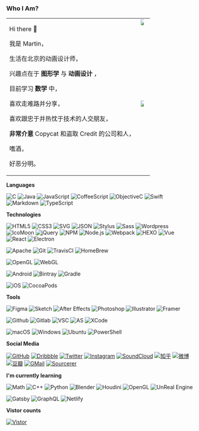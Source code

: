 ### Who I Am?

<!--
**MartinRGB/martinrgb** is a ✨ _special_ ✨ repository because its `README.md` (this file) appears on your GitHub profile.

Here are some ideas to get you started:

- 🔭 I’m currently working on ...
- 🌱 I’m currently learning ...
- 👯 I’m looking to collaborate on ...
- 🤔 I’m looking for help with ...
- 💬 Ask me about ...
- 📫 How to reach me: ...
- 😄 Pronouns: ...
- ⚡ Fun fact: ...
![MartinRGB's github stats](https://github-readme-stats.vercel.app/api?username=martinrgb&show_icons=true)
![Top Langs](https://github-readme-stats.vercel.app/api/top-langs/?username=martinrgb&layout=compact)

-->

<table>
    <tbody>
        <tr>
            <td rowspan=4>
              
Hi there 👋

我是 Martin，

生活在北京的动画设计师，

兴趣点在于 __图形学__ 与 __动画设计__ ，

目前学习 __数学__ 中，

喜欢走难路并分享，

喜欢跟忠于并热忱于技术的人交朋友，

__非常介意__ Copycat 和盗取 Credit 的公司和人，

嗜酒，

好恶分明。
          </td>
            <td rowspan=2>
	<img style="max-width: 50% !important;" src="https://github-readme-stats.vercel.app/api/top-langs/?username=martinrgb&card_width=495" />
	
</td>
        </tr>
        <tr>
        </tr>
        <tr>
            <td rowspan=2><img style="max-width: 50% !important;" src="https://github-readme-stats.vercel.app/api?username=martinrgb&show_icons=true" /></td>
        </tr>
        <tr>
        </tr>
    </tbody>
</table>


**Languages**

![C](https://img.shields.io/badge/-C-000?&logo=C)
![Java](https://img.shields.io/badge/-Java-000?&logo=Java)
![JavaScript](https://img.shields.io/badge/-JavaScript-000?&logo=JavaScript)
![CoffeeScript](https://img.shields.io/badge/-CoffeeScript-000?&logo=CoffeeScript)
![ObjectiveC](https://img.shields.io/badge/-ObjectiveC-000?&logo=apple)
![Swift](https://img.shields.io/badge/-Swift-000?&logo=Swift)
![Markdown](https://img.shields.io/badge/-Markdown-000?&logo=Markdown)
![TypeScript](https://img.shields.io/badge/-TypeScript-000?&logo=TypeScript)

**Technologies**

![HTML5](https://img.shields.io/badge/-HTML5-000?&logo=HTML5)
![CSS3](https://img.shields.io/badge/-CSS3-000?&logo=CSS3)
![SVG](https://img.shields.io/badge/-SVG-000?&logo=SVG)
![JSON](https://img.shields.io/badge/-JSON-000?&logo=JSON)
![Stylus](https://img.shields.io/badge/-Stylus-000?&logo=Stylus)
![Sass](https://img.shields.io/badge/-Sass-000?&logo=Sass)
![Wordpress](https://img.shields.io/badge/-WordPress-000?&logo=Wordpress)
![IcoMoon](https://img.shields.io/badge/-IcoMoon-000?&logo=IcoMoon)
![jQuery](https://img.shields.io/badge/-jQuery-000?&logo=jquery)
![NPM](https://img.shields.io/badge/-NPM-000?&logo=npm)
![Node.js](https://img.shields.io/badge/-Node.js-000?&logo=node.js)
![Webpack](https://img.shields.io/badge/-Webpack-000?&logo=Webpack)
![HEXO](https://img.shields.io/badge/-HEXO-000?&logo=hexo)
![Vue](https://img.shields.io/badge/-Vue-000?&logo=vue.js)
![React](https://img.shields.io/badge/-React-000?&logo=React)
![Electron](https://img.shields.io/badge/-Electron-000?&logo=Electron)

![Apache](https://img.shields.io/badge/-Apache-000?&logo=Apache)
![Git](https://img.shields.io/badge/-Git-000?&logo=git)
![TravisCI](https://img.shields.io/badge/-TravisCI-000?&logo=Travis-CI)
![HomeBrew](https://img.shields.io/badge/-HomeBrew-000?&logo=HomeBrew)

![OpenGL](https://img.shields.io/badge/-OpenGL-000?&logo=opengl)
![WebGL](https://img.shields.io/badge/-WebGL-000?&logo=webgl)

![Android](https://img.shields.io/badge/-Android-000?&logo=android)
![Bintray](https://img.shields.io/badge/-Bintray-000?&logo=jfrog-bintray)
![Gradle](https://img.shields.io/badge/-Gradle-000?&logo=Gradle)

![iOS](https://img.shields.io/badge/-iOS-000?&logo=iOS)
![CocoaPods](https://img.shields.io/badge/-CocoaPods-000?&logo=CocoaPods)


**Tools**

![Figma](https://img.shields.io/badge/-Figma-000?&logo=Figma)
![Sketch](https://img.shields.io/badge/-Sketch-000?&logo=Sketch)
![After Effects](https://img.shields.io/badge/-AfterEffects-000?&logo=adobe-after-effects)
![Photoshop](https://img.shields.io/badge/-Photoshop-000?&logo=adobe-photoshop)
![Illustrator](https://img.shields.io/badge/-Illustrator-000?&logo=adobe-Illustrator)
![Framer](https://img.shields.io/badge/-Framer-000?&logo=framer)

![Github](https://img.shields.io/badge/-Github-000?&logo=Github)
![Gitlab](https://img.shields.io/badge/-Gitlab-000?&logo=Gitlab)
![VSC](https://img.shields.io/badge/-VSCode-000?&logo=visual-studio-code)
![AS](https://img.shields.io/badge/-AndroidStudio-000?&logo=android-studio)
![XCode](https://img.shields.io/badge/-Xcode-000?&logo=XCode)

![macOS](https://img.shields.io/badge/-macOS-000?&logo=Apple)
![Windows](https://img.shields.io/badge/-Windows-000?&logo=Windows)
![Ubuntu](https://img.shields.io/badge/-Ubuntu-000?&logo=Ubuntu)
![PowerShell](https://img.shields.io/badge/-PowerShell-000?&logo=powershell)

**Social Media**

<p align="left">
<a href="https://github.com/martinrgb"><img src="https://img.shields.io/badge/-GitHub-000?logo=GitHub" alt="GitHub"></a>
<a href="https://dribbble.com/martinrgb"><img src="https://img.shields.io/badge/-Dribbble-000?logo=dribbble" alt="Dribbble"></a>
<a href="https://twitter.com/qiuyinsen"><img src="https://img.shields.io/badge/-Twitter-000?logo=Twitter" alt="Twitter"></a>
<a href="https://www.instagram.com/martinrgb/"><img src="https://img.shields.io/badge/-Instagram-000?logo=Instagram" alt="Instagram"></a>
<a href="https://soundcloud.com/martinrgb"><img src="https://img.shields.io/badge/-SoundCloud-000?logo=SoundCloud" alt="SoundCloud"></a>
<a href="https://www.zhihu.com/people/martinrgb"><img src="https://img.shields.io/badge/-知乎-000?logo=zhihu" alt="知乎"></a>
<a href="https://weibo.com/1956547962"><img src="https://img.shields.io/badge/-微博-000?logo=sina-weibo" alt="微博"></a>
<a href="https://www.douban.com/people/MartinRGB/"><img src="https://img.shields.io/badge/-豆瓣-000?logo=douban" alt="豆瓣"></a>
<a href="mailto:qiuyinsen@gmail.com"><img src="https://img.shields.io/badge/-GMail-000?logo=Gmail" alt="GMail"></a>
<a href="https://sourcerer.io/martinrgb"><img src="https://img.shields.io/badge/-Sourcerer.io-000?" alt="Sourcerer"></a>
</p>

**I'm currently learning**

![Math](https://img.shields.io/badge/-Math-000?&logo=mathworks)
![C++](https://img.shields.io/badge/-C++-000?&logo=c%2B%2B)
![Python](https://img.shields.io/badge/-Python-000?&logo=Python)
![Blender](https://img.shields.io/badge/-Blender-000?&logo=blender)
![Houdini](https://img.shields.io/badge/-Houdini-000?&logo=Houdini)
![OpenGL](https://img.shields.io/badge/-OpenGL-000?&logo=opengl)
![UnReal Engine](https://img.shields.io/badge/-UnReal-000?&logo=unreal-engine)

![Gatsby](https://img.shields.io/badge/-Gatsby-000?&logo=Gatsby)
![GraphQL](https://img.shields.io/badge/-GraphQL-000?&logo=GraphQL)
![Netlify](https://img.shields.io/badge/-Netlify-000?&logo=Netlify)

**Vistor counts**

<a href="https://github.com/martinrgb"><img src="https://visitor-badge.glitch.me/badge?page_id=martinrgb.martinrgb&color" alt="Vistor"></a>

